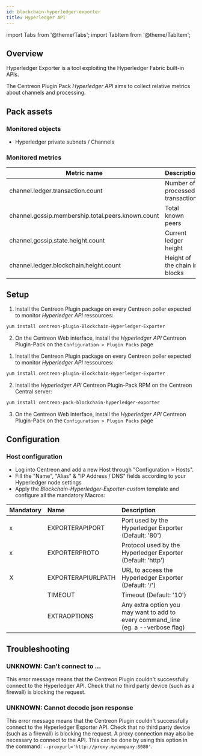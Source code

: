 ```yaml
---
id: blockchain-hyperledger-exporter
title: Hyperledger API
---
```

import Tabs from '@theme/Tabs';
import TabItem from '@theme/TabItem';


## Overview

Hyperledger Exporter is a tool exploiting the Hyperledger Fabric built-in APIs.

The Centreon Plugin Pack *Hyperledger API* aims to collect relative metrics about
channels and processing.

## Pack assets

### Monitored objects

* Hyperledger private subnets / Channels 

### Monitored metrics

<Tabs groupId="sync">
<TabItem value="Channels" label="Channels">

| Metric name                                       | Description                     |
|-------------------------------------------------- |---------------------------------|
| channel.ledger.transaction.count                  | Number of processed transaction |
| channel.gossip.membership.total.peers.known.count | Total known peers               | 
| channel.gossip.state.height.count                 | Current ledger height           |
| channel.ledger.blockchain.height.count            | Height of the chain in blocks   |

</TabItem>
</Tabs>

## Setup

<Tabs groupId="sync">
<TabItem value="Online License" label="Online License">

1. Install the Centreon Plugin package on every Centreon poller expected to monitor *Hyperledger API* ressources:

```bash
yum install centreon-plugin-Blockchain-Hyperledger-Exporter
```

2. On the Centreon Web interface, install the *Hyperledger API* Centreon Plugin-Pack on the `Configuration > Plugin Packs` page

</TabItem>
<TabItem value="Offline License" label="Offline License">

1. Install the Centreon Plugin package on every Centreon poller expected to monitor *Hyperledger API* ressources:

```bash
yum install centreon-plugin-Blockchain-Hyperledger-Exporter
```

2. Install the *Hyperledger API* Centreon Plugin-Pack RPM on the Centreon Central server:

```bash
yum install centreon-pack-blockchain-hyperledger-exporter
```

3. On the Centreon Web interface, install the *Hyperledger API* Centreon Plugin-Pack on the `Configuration > Plugin Packs` page

</TabItem>
</Tabs>

## Configuration

### Host configuration

* Log into Centreon and add a new Host through "Configuration > Hosts".
* Fill the "Name", "Alias" & "IP Address / DNS" fields according to your Hyperledger node settings
* Apply the *Blockchain-Hyperledger-Exporter-custom* template and configure all the mandatory Macros:

| Mandatory | Name               | Description                                                                        |
|:----------|:-------------------|:-----------------------------------------------------------------------------------|
|    x      | EXPORTERAPIPORT    | Port used by the Hyperledger Exporter (Default: '80')                              |
|    x      | EXPORTERPROTO      | Protocol used by the Hyperledger Exporter (Default: 'http')                        |
|    X      | EXPORTERAPIURLPATH | URL to access the Hyperledger Exporter (Default: '/')                              |
|           | TIMEOUT            | Timeout (Default: '10')                                                            |
|           | EXTRAOPTIONS       | Any extra option you may want to add to every command\_line (eg. a --verbose flag) |

## Troubleshooting 

### UNKNOWN: Can't connect to ... 

This error message means that the Centreon Plugin couldn't successfully connect to the Hyperledger API. Check that no third party
device (such as a firewall) is blocking the request. 

### UNKNOWN: Cannot decode json response

This error message means that the Centreon Plugin couldn't successfully connect to the Hyperledger Exporter API. Check that no third party
device (such as a firewall) is blocking the request. A proxy connection may also be necessary to connect to the API.
This can be done by using this option in the command: ```--proxyurl='http://proxy.mycompany:8080'```.